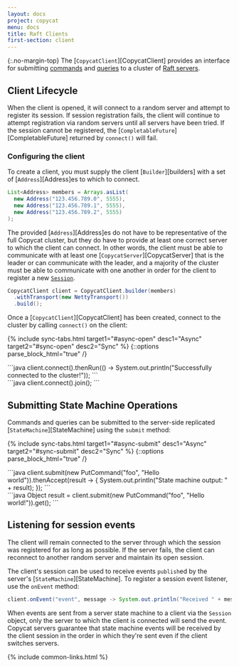 ```yaml
---
layout: docs
project: copycat
menu: docs
title: Raft Clients
first-section: client
---
```


{:.no-margin-top}
The [`CopycatClient`][CopycatClient] provides an interface for submitting [commands](#commands) and [queries](#queries) to a cluster of [Raft servers](#copycatserver).

## Client Lifecycle

When the client is opened, it will connect to a random server and attempt to register its session. If session registration fails, the client will continue to attempt registration via random servers until all servers have been tried. If the session cannot be registered, the [`CompletableFuture`][CompletableFuture] returned by `connect()` will fail.

### Configuring the client

To create a client, you must supply the client [`Builder`][builders] with a set of [`Address`][Address]es to which to connect.

```java
List<Address> members = Arrays.asList(
  new Address("123.456.789.0", 5555),
  new Address("123.456.789.1", 5555),
  new Address("123.456.789.2", 5555)
);
```

The provided [`Address`][Address]es do not have to be representative of the full Copycat cluster, but they do have to provide at least one correct server to which the client can connect. In other words, the client must be able to communicate with at least one [`CopycatServer`][CopycatServer] that is the leader or can communicate with the leader, and a majority of the cluster must be able to communicate with one another in order for the client to register a new [`Session`](#client-sessions).

```java
CopycatClient client = CopycatClient.builder(members)
  .withTransport(new NettyTransport())
  .build();
```

Once a [`CopycatClient`][CopycatClient] has been created, connect to the cluster by calling `connect()` on the client:

{% include sync-tabs.html target1="#async-open" desc1="Async" target2="#sync-open" desc2="Sync" %}
{::options parse_block_html="true" /}
<div class="tab-content">
<div class="tab-pane active" id="async-open">
```java
client.connect().thenRun(() -> System.out.println("Successfully connected to the cluster!"));
```
</div>

<div class="tab-pane" id="sync-open">
```java
client.connect().join();
```
</div>
</div>

## Submitting State Machine Operations

Commands and queries can be submitted to the server-side replicated [`StateMachine`][StateMachine] using the `submit` method:

{% include sync-tabs.html target1="#async-submit" desc1="Async" target2="#sync-submit" desc2="Sync" %}
{::options parse_block_html="true" /}
<div class="tab-content">
<div class="tab-pane active" id="async-submit">
```java
client.submit(new PutCommand("foo", "Hello world")).thenAccept(result -> {
  System.out.println("State machine output: " + result);
});
```
</div>

<div class="tab-pane" id="sync-submit">
```java
Object result = client.submit(new PutCommand("foo", "Hello world!")).get();
```
</div>
</div>

## Listening for session events

The client will remain connected to the server through which the session was registered for as long as possible. If the server fails, the client can reconnect to another random server and maintain its open session.

The client's session can be used to receive events `publish`ed by the server's [`StateMachine`][StateMachine]. To register a session event listener, use the `onEvent` method:

```java
client.onEvent("event", message -> System.out.println("Received " + message));
```

When events are sent from a server state machine to a client via the `Session` object, only the server to which the client is connected will send the event. Copycat servers guarantee that state machine events will be received by the client session in the order in which they're sent even if the client switches servers.

{% include common-links.html %}